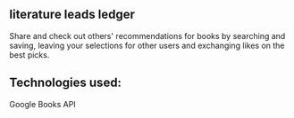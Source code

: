 ## literature leads ledger
Share and check out others' recommendations for books by searching and saving, leaving your selections for other users and exchanging likes on the best picks. 

## Technologies used:
Google Books API